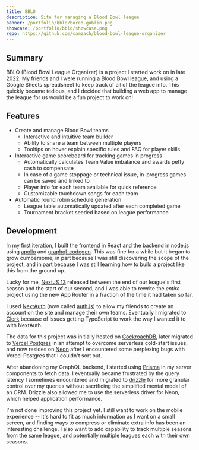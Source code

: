 ```yaml
---
title: BBLO
description: Site for managing a Blood Bowl league
banner: /portfolio/bblo/bored-goblin.png
showcase: /portfolio/bblo/showcase.png
repo: https://github.com/camzach/blood-bowl-league-organizer
---
```


## Summary

BBLO (Blood Bowl League Organizer) is a project I started work on in late 2022. My friends and I were running a Blood Bowl league, and using a Google Sheets spreadsheet to keep track of all of the league info. This quickly became tedious, and I decided that building a web app to manage the league for us would be a fun project to work on!

## Features

- Create and manage Blood Bowl teams
  - Interactive and intuitive team builder
  - Ability to share a team between multiple players
  - Tooltips on hover explain specific rules and FAQ for player skills
- Interactive game scoreboard for tracking games in progress
  - Automatically calculates Team Value imbalance and awards petty cash to compensate
  - In case of a game stoppage or technical issue, in-progress games can be saved and linked to
  - Player info for each team available for quick reference
  - Customizable touchdown songs for each team
- Automatic round robin schedule generation
  - League table automatically updated after each completed game
  - Tournament bracket seeded based on league performance

## Development

In my first iteration, I built the frontend in React and the backend in node.js using [apollo](https://www.apollographql.com/) and [graphql-codegen](https://the-guild.dev/graphql/codegen). This was fine for a while but it began to grow cumbersome, in part because I was still discovering the scope of the project, and in part because I was still learning how to build a project like this from the ground up.

Lucky for me, [NextJS 13](https://nextjs.org/blog/next-13) released between the end of our league's first season and the start of our second, and I was able to rewrite the _entire_ project using the new App Router in a fraction of the time it had taken so far.

I used [NextAuth](https://next-auth.js.org/) (now called [auth.js](https://authjs.dev/)) to allow my friends to create an account on the site and manage their own teams. Eventually I migrated to [Clerk](https://clerk.com) because of issues getting TypeScript to work the way I wanted it to with NextAuth.

The data for this project was initially hosted on [CockroachDB](https://www.cockroachlabs.com/), later migrated to [Vercel Postgres](https://vercel.com/docs/storage/vercel-postgres) in an attempt to overcome serverless cold-start issues, and now resides on [Neon](https://neon.tech/) after I encountered some perplexing bugs with Vercel Postgres that I couldn't sort out.

After abandoning my GraphQL backend, I started using [Prisma](https://www.prisma.io/) in my server components to fetch data. I eventually became frustrated by the query latency I sometimes encountered and migrated to [drizzle](https://drizzle.team/) for more granular control over my queries without sacrificing the simplified mental modal of an ORM. Drizzle also allowed me to use the serverless driver for Neon, which helped application performance.

I'm not done improving this project yet. I still want to work on the mobile experience -- it's hard to fit as much information as I want on a small screen, and finding ways to compress or eliminate extra info has been an interesting challenge. I also want to add capability to track multiple seasons from the same league, and potentially multiple leagues each with their own seasons.
